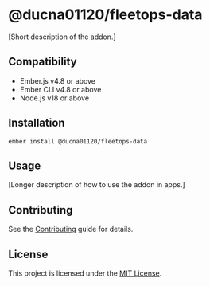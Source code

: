 # @ducna01120/fleetops-data

[Short description of the addon.]


## Compatibility

* Ember.js v4.8 or above
* Ember CLI v4.8 or above
* Node.js v18 or above


## Installation

```
ember install @ducna01120/fleetops-data
```


## Usage

[Longer description of how to use the addon in apps.]


## Contributing

See the [Contributing](CONTRIBUTING.md) guide for details.


## License

This project is licensed under the [MIT License](LICENSE.md).
